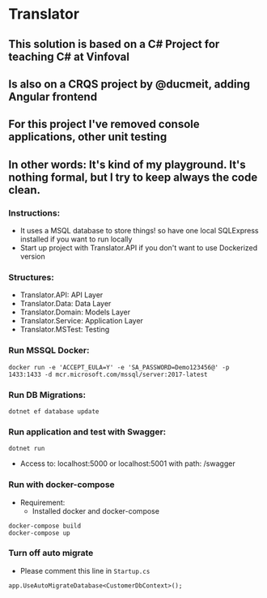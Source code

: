 # Translator
## This solution is based on a C# Project for teaching C# at Vinfoval
## Is also on a CRQS project by @ducmeit, adding Angular frontend
## For this project I've removed console applications, other unit testing
## In other words: It's kind of my playground. It's nothing formal, but I try to keep always the code clean.

### Instructions:

- It uses a MSQL database to store things! so have one local SQLExpress installed if you want to run locally
- Start up project with Translator.API if you don't want to use Dockerized version

### Structures:

- Translator.API: API Layer
- Translator.Data: Data Layer
- Translator.Domain: Models Layer
- Translator.Service: Application Layer
- Translator.MSTest: Testing

### Run MSSQL Docker:

```
docker run -e 'ACCEPT_EULA=Y' -e 'SA_PASSWORD=Demo123456@' -p 1433:1433 -d mcr.microsoft.com/mssql/server:2017-latest
```

### Run DB Migrations:

```
dotnet ef database update
```

### Run application and test with Swagger:

```
dotnet run
```

- Access to: localhost:5000 or localhost:5001 with path: /swagger

### Run with docker-compose
- Requirement:
  - Installed docker and docker-compose
  
```
docker-compose build
docker-compose up
```

### Turn off auto migrate
- Please comment this line in `Startup.cs`

```
app.UseAutoMigrateDatabase<CustomerDbContext>();
```
